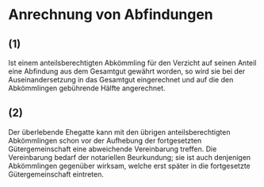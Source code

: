 # Anrechnung von Abfindungen



## (1)

 Ist einem anteilsberechtigten Abkömmling für den Verzicht auf seinen Anteil eine Abfindung aus dem Gesamtgut gewährt worden, so wird sie bei der Auseinandersetzung in das Gesamtgut eingerechnet und auf die den Abkömmlingen gebührende Hälfte angerechnet.

## (2)

 Der überlebende Ehegatte kann mit den übrigen anteilsberechtigten Abkömmlingen schon vor der Aufhebung der fortgesetzten Gütergemeinschaft eine abweichende Vereinbarung treffen. Die Vereinbarung bedarf der notariellen Beurkundung; sie ist auch denjenigen Abkömmlingen gegenüber wirksam, welche erst später in die fortgesetzte Gütergemeinschaft eintreten. 

